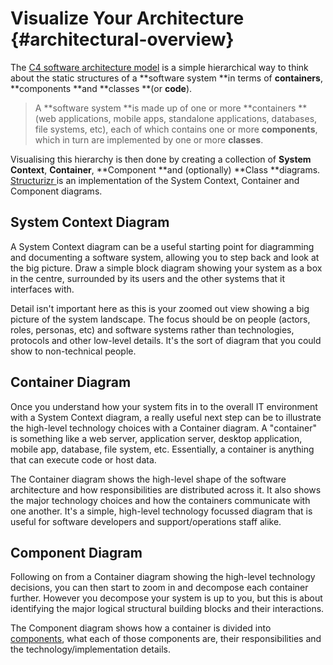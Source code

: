 # Visualize Your Architecture {#architectural-overview}

The  [C4 software architecture model](https://structurizr.com/help/c4) is a simple hierarchical way to think about the static structures of a **software system **in terms of **containers**, **components **and **classes **\(or **code**\).

> A **software system **is made up of one or more **containers **\(web applications, mobile apps, standalone applications, databases, file systems, etc\), each of which contains one or more **components**, which in turn are implemented by one or more **classes**.

Visualising this hierarchy is then done by creating a collection of **System Context**, **Container**, **Component **and \(optionally\) **Class **diagrams. [Structurizr ](/www.structurizr.com)is an implementation of the System Context, Container and Component diagrams.

## System Context Diagram

A System Context diagram can be a useful starting point for diagramming and documenting a software system, allowing you to step back and look at the big picture. Draw a simple block diagram showing your system as a box in the centre, surrounded by its users and the other systems that it interfaces with.

Detail isn't important here as this is your zoomed out view showing a big picture of the system landscape. The focus should be on people \(actors, roles, personas, etc\) and software systems rather than technologies, protocols and other low-level details. It's the sort of diagram that you could show to non-technical people.

## Container Diagram

Once you understand how your system fits in to the overall IT environment with a System Context diagram, a really useful next step can be to illustrate the high-level technology choices with a Container diagram. A "container" is something like a web server, application server, desktop application, mobile app, database, file system, etc. Essentially, a container is anything that can execute code or host data.

The Container diagram shows the high-level shape of the software architecture and how responsibilities are distributed across it. It also shows the major technology choices and how the containers communicate with one another. It's a simple, high-level technology focussed diagram that is useful for software developers and support/operations staff alike.

## Component Diagram

Following on from a Container diagram showing the high-level technology decisions, you can then start to zoom in and decompose each container further. However you decompose your system is up to you, but this is about identifying the major logical structural building blocks and their interactions.

The Component diagram shows how a container is divided into [components](https://structurizr.com/help/components-vs-classes), what each of those components are, their responsibilities and the technology/implementation details.

